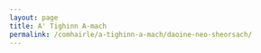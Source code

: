 ```yaml
---
layout: page
title: A' Tighinn A-mach
permalink: /comhairle/a-tighinn-a-mach/daoine-neo-sheorsach/
---
```

